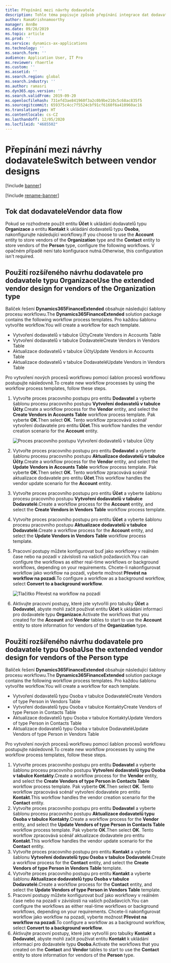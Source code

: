 ```yaml
---
title: Přepínání mezi návrhy dodavatele
description: Tohle téma popisuje způsob přepínání integrace dat dodavatele mezi aplikacemi Finance and Operations a Dataverse.
author: RamaKrishnamoorthy
manager: AnnBe
ms.date: 09/20/2019
ms.topic: article
ms.prod: ''
ms.service: dynamics-ax-applications
ms.technology: ''
ms.search.form: ''
audience: Application User, IT Pro
ms.reviewer: rhaertle
ms.custom: ''
ms.assetid: ''
ms.search.region: global
ms.search.industry: ''
ms.author: ramasri
ms.dyn365.ops.version: ''
ms.search.validFrom: 2019-09-20
ms.openlocfilehash: 731efd3ae841960f3a2c0b9be210c5c68ac835f5
ms.sourcegitcommit: 659375c4cc7f5524cbf91cf6160f6a410960ac16
ms.translationtype: HT
ms.contentlocale: cs-CZ
ms.lasthandoff: 12/05/2020
ms.locfileid: "4685502"
---
```

# <a name="switch-between-vendor-designs"></a><span data-ttu-id="c3646-103">Přepínání mezi návrhy dodavatele</span><span class="sxs-lookup"><span data-stu-id="c3646-103">Switch between vendor designs</span></span>

[!include [banner](../../includes/banner.md)]

[!include [rename-banner](~/includes/cc-data-platform-banner.md)]



## <a name="vendor-data-flow"></a><span data-ttu-id="c3646-104">Tok dat dodavatele</span><span class="sxs-lookup"><span data-stu-id="c3646-104">Vendor data flow</span></span> 

<span data-ttu-id="c3646-105">Pokud se rozhodnete použít entitu **Účet** k ukládání dodavatelů typu **Organizace** a entitu **Kontakt** k ukládání dodavatelů typu **Osoba**, nakonfigurujte následující workflowy.</span><span class="sxs-lookup"><span data-stu-id="c3646-105">If you choose to use the **Account** entity to store vendors of the **Organization** type and the **Contact** entity to store vendors of the **Person** type, configure the following workflows.</span></span> <span data-ttu-id="c3646-106">V opačném případě není tato konfigurace nutná.</span><span class="sxs-lookup"><span data-stu-id="c3646-106">Otherwise, this configuration isn't required.</span></span>

## <a name="use-the-extended-vendor-design-for-vendors-of-the-organization-type"></a><span data-ttu-id="c3646-107">Použití rozšířeného návrhu dodavatele pro dodavatele typu Organizace</span><span class="sxs-lookup"><span data-stu-id="c3646-107">Use the extended vendor design for vendors of the Organization type</span></span>

<span data-ttu-id="c3646-108">Balíček řešení **Dynamics365FinanceExtended** obsahuje následující šablony procesu workflowu.</span><span class="sxs-lookup"><span data-stu-id="c3646-108">The **Dynamics365FinanceExtended** solution package contains the following workflow process templates.</span></span> <span data-ttu-id="c3646-109">Pro každou šablonu vytvoříte workflow.</span><span class="sxs-lookup"><span data-stu-id="c3646-109">You will create a workflow for each template.</span></span>

+ <span data-ttu-id="c3646-110">Vytvoření dodavatelů v tabulce Účty</span><span class="sxs-lookup"><span data-stu-id="c3646-110">Create Vendors in Accounts Table</span></span>
+ <span data-ttu-id="c3646-111">Vytvoření dodavatelů v tabulce Dodavatelé</span><span class="sxs-lookup"><span data-stu-id="c3646-111">Create Vendors in Vendors Table</span></span>
+ <span data-ttu-id="c3646-112">Aktualizace dodavatelů v tabulce Účty</span><span class="sxs-lookup"><span data-stu-id="c3646-112">Update Vendors in Accounts Table</span></span>
+ <span data-ttu-id="c3646-113">Aktualizace dodavatelů v tabulce Dodavatelé</span><span class="sxs-lookup"><span data-stu-id="c3646-113">Update Vendors in Vendors Table</span></span>

<span data-ttu-id="c3646-114">Pro vytvoření nových procesů workflowu pomocí šablon procesů workflowu postupujte následovně.</span><span class="sxs-lookup"><span data-stu-id="c3646-114">To create new workflow processes by using the workflow process templates, follow these steps.</span></span>

1. <span data-ttu-id="c3646-115">Vytvořte proces pracovního postupu pro entitu **Dodavatel** a vyberte šablonu procesu pracovního postupu **Vytvoření dodavatelů v tabulce Účty**.</span><span class="sxs-lookup"><span data-stu-id="c3646-115">Create a workflow process for the **Vendor** entity, and select the **Create Vendors in Accounts Table** workflow process template.</span></span> <span data-ttu-id="c3646-116">Pak vyberte **OK**.</span><span class="sxs-lookup"><span data-stu-id="c3646-116">Then select **OK**.</span></span> <span data-ttu-id="c3646-117">Tento workflow zpracovává scénář vytvoření dodavatele pro entitu **Účet**.</span><span class="sxs-lookup"><span data-stu-id="c3646-117">This workflow handles the vendor creation scenario for the **Account** entity.</span></span>

    ![Proces pracovního postupu Vytvoření dodavatelů v tabulce Účty](media/create_process.png)

2. <span data-ttu-id="c3646-119">Vytvořte proces pracovního postupu pro entitu **Dodavatel** a vyberte šablonu procesu pracovního postupu **Aktualizace dodavatelů v tabulce Účty**.</span><span class="sxs-lookup"><span data-stu-id="c3646-119">Create a workflow process for the **Vendor** entity, and select the **Update Vendors in Accounts Table** workflow process template.</span></span> <span data-ttu-id="c3646-120">Pak vyberte **OK**.</span><span class="sxs-lookup"><span data-stu-id="c3646-120">Then select **OK**.</span></span> <span data-ttu-id="c3646-121">Tento workflow zpracovává scénář aktualizace dodavatele pro entitu **Účet**.</span><span class="sxs-lookup"><span data-stu-id="c3646-121">This workflow handles the vendor update scenario for the **Account** entity.</span></span>
3. <span data-ttu-id="c3646-122">Vytvořte proces pracovního postupu pro entitu **Účet** a vyberte šablonu procesu pracovního postupu **Vytvoření dodavatelů v tabulce Dodavatelé**.</span><span class="sxs-lookup"><span data-stu-id="c3646-122">Create a workflow process for the **Account** entity, and select the **Create Vendors in Vendors Table** workflow process template.</span></span>
4. <span data-ttu-id="c3646-123">Vytvořte proces pracovního postupu pro entitu **Účet** a vyberte šablonu procesu pracovního postupu **Aktualizace dodavatelů v tabulce Dodavatelé**.</span><span class="sxs-lookup"><span data-stu-id="c3646-123">Create a workflow process for the **Account** entity, and select the **Update Vendors in Vendors Table** workflow process template.</span></span>
5. <span data-ttu-id="c3646-124">Pracovní postupy můžete konfigurovat buď jako workflowy v reálném čase nebo na pozadí v závislosti na vašich požadavcích.</span><span class="sxs-lookup"><span data-stu-id="c3646-124">You can configure the workflows as either real-time workflows or background workflows, depending on your requirements.</span></span> <span data-ttu-id="c3646-125">Chcete-li nakonfigurovat workflow jako workflow na pozadí, vyberte možnost **Převést na workflow na pozadí**.</span><span class="sxs-lookup"><span data-stu-id="c3646-125">To configure a workflow as a background workflow, select **Convert to a background workflow**.</span></span>

    ![Tlačítko Převést na workflow na pozadí](media/background_workflow.png)

6. <span data-ttu-id="c3646-127">Aktivujte pracovní postupy, které jste vytvořili pro tabulky **Účet** a **Dodavatel**, abyste mohli začít používat entitu **Účet** k ukládání informací pro dodavatele typu **Organizace**.</span><span class="sxs-lookup"><span data-stu-id="c3646-127">Activate the workflows that you created for the **Account** and **Vendor** tables to start to use the **Account** entity to store information for vendors of the **Organization** type.</span></span>

## <a name="use-the-extended-vendor-design-for-vendors-of-the-person-type"></a><span data-ttu-id="c3646-128">Použití rozšířeného návrhu dodavatele pro dodavatele typu Osoba</span><span class="sxs-lookup"><span data-stu-id="c3646-128">Use the extended vendor design for vendors of the Person type</span></span>

<span data-ttu-id="c3646-129">Balíček řešení **Dynamics365FinanceExtended** obsahuje následující šablony procesu workflowu.</span><span class="sxs-lookup"><span data-stu-id="c3646-129">The **Dynamics365FinanceExtended** solution package contains the following workflow process templates.</span></span> <span data-ttu-id="c3646-130">Pro každou šablonu vytvoříte workflow.</span><span class="sxs-lookup"><span data-stu-id="c3646-130">You will create a workflow for each template.</span></span>

+ <span data-ttu-id="c3646-131">Vytvoření dodavatelů typu Osoba v tabulce Dodavatelé</span><span class="sxs-lookup"><span data-stu-id="c3646-131">Create Vendors of type Person in Vendors Table</span></span>
+ <span data-ttu-id="c3646-132">Vytvoření dodavatelů typu Osoba v tabulce Kontakty</span><span class="sxs-lookup"><span data-stu-id="c3646-132">Create Vendors of type Person in Contacts Table</span></span>
+ <span data-ttu-id="c3646-133">Aktualizace dodavatelů typu Osoba v tabulce Kontakty</span><span class="sxs-lookup"><span data-stu-id="c3646-133">Update Vendors of type Person in Contacts Table</span></span>
+ <span data-ttu-id="c3646-134">Aktualizace dodavatelů typu Osoba v tabulce Dodavatelé</span><span class="sxs-lookup"><span data-stu-id="c3646-134">Update Vendors of type Person in Vendors Table</span></span>

<span data-ttu-id="c3646-135">Pro vytvoření nových procesů workflowu pomocí šablon procesů workflowu postupujte následovně.</span><span class="sxs-lookup"><span data-stu-id="c3646-135">To create new workflow processes by using the workflow process templates, follow these steps.</span></span>

1. <span data-ttu-id="c3646-136">Vytvořte proces pracovního postupu pro entitu **Dodavatel** a vyberte šablonu procesu pracovního postupu **Vytvoření dodavatelů typu Osoba v tabulce Kontakty**.</span><span class="sxs-lookup"><span data-stu-id="c3646-136">Create a workflow process for the **Vendor** entity, and select the **Create Vendors of type Person in Contacts Table** workflow process template.</span></span> <span data-ttu-id="c3646-137">Pak vyberte **OK**.</span><span class="sxs-lookup"><span data-stu-id="c3646-137">Then select **OK**.</span></span> <span data-ttu-id="c3646-138">Tento workflow zpracovává scénář vytvoření dodavatele pro entitu **Kontakt**.</span><span class="sxs-lookup"><span data-stu-id="c3646-138">This workflow handles the vendor creation scenario for the **Contact** entity.</span></span>
2. <span data-ttu-id="c3646-139">Vytvořte proces pracovního postupu pro entitu **Dodavatel** a vyberte šablonu procesu pracovního postupu **Aktualizace dodavatelů typu Osoba v tabulce Kontakty**.</span><span class="sxs-lookup"><span data-stu-id="c3646-139">Create a workflow process for the **Vendor** entity, and select the **Update Vendors of type Person in Contacts Table** workflow process template.</span></span> <span data-ttu-id="c3646-140">Pak vyberte **OK**.</span><span class="sxs-lookup"><span data-stu-id="c3646-140">Then select **OK**.</span></span> <span data-ttu-id="c3646-141">Tento workflow zpracovává scénář aktualizace dodavatele pro entitu **Kontakt**.</span><span class="sxs-lookup"><span data-stu-id="c3646-141">This workflow handles the vendor update scenario for the **Contact** entity.</span></span>
3. <span data-ttu-id="c3646-142">Vytvořte proces pracovního postupu pro entitu **Kontakt** a vyberte šablonu **Vytvoření dodavatelů typu Osoba v tabulce Dodavatelé**.</span><span class="sxs-lookup"><span data-stu-id="c3646-142">Create a workflow process for the **Contact** entity, and select the **Create Vendors of type Person in Vendors Table** template.</span></span>
4. <span data-ttu-id="c3646-143">Vytvořte proces pracovního postupu pro entitu **Kontakt** a vyberte šablonu **Aktualizace dodavatelů typu Osoba v tabulce Dodavatelé**.</span><span class="sxs-lookup"><span data-stu-id="c3646-143">Create a workflow process for the **Contact** entity, and select the **Update Vendors of type Person in Vendors Table** template.</span></span>
5. <span data-ttu-id="c3646-144">Pracovní postupy můžete konfigurovat buď jako workflowy v reálném čase nebo na pozadí v závislosti na vašich požadavcích.</span><span class="sxs-lookup"><span data-stu-id="c3646-144">You can configure the workflows as either real-time workflows or background workflows, depending on your requirements.</span></span> <span data-ttu-id="c3646-145">Chcete-li nakonfigurovat workflow jako workflow na pozadí, vyberte možnost **Převést na workflow na pozadí**.</span><span class="sxs-lookup"><span data-stu-id="c3646-145">To configure a workflow as a background workflow, select **Convert to a background workflow**.</span></span>
6. <span data-ttu-id="c3646-146">Aktivujte pracovní postupy, které jste vytvořili pro tabulky **Kontakt** a **Dodavatel**, abyste mohli začít používat entitu **Kontakt** k ukládání informací pro dodavatele typu **Osoba**.</span><span class="sxs-lookup"><span data-stu-id="c3646-146">Activate the workflows that you created on the **Contact** and **Vendor** tables to start to use the **Contact** entity to store information for vendors of the **Person** type.</span></span>
